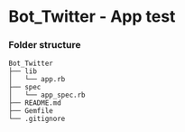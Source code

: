 # Bot_Twitter - App test

### Folder structure
```
Bot_Twitter
├── lib
│   └── app.rb
├── spec
│   └── app_spec.rb
├── README.md
├── Gemfile
└── .gitignore
```

